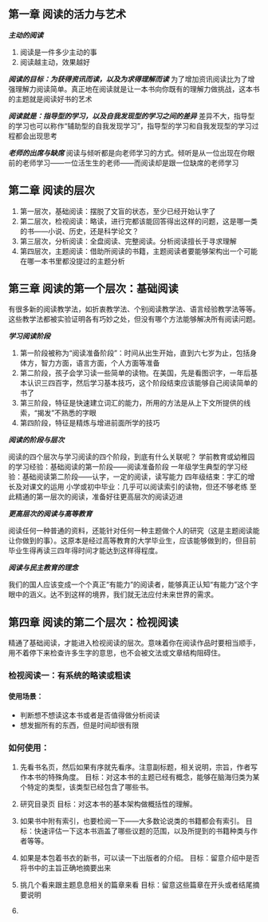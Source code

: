 ## 第一章 阅读的活力与艺术

***主动的阅读***
1. 阅读是一件多少主动的事
2. 阅读越主动，效果越好

***阅读的目标：为获得资讯而读，以及为求得理解而读***
为了增加资讯阅读比为了增强理解力阅读简单。真正地在阅读就是让一本书向你既有的理解力做挑战，这本书的主题就是阅读好书的艺术

***阅读就是：指导型的学习，以及自我发现型的学习之间的差异***
差异不大，指导型的学习也可以称作“辅助型的自我发现学习”，指导型的学习和自我发现型的学习过程都会出现思考

***老师的出席与缺席***
阅读与倾听都是向老师学习的方式。倾听是从一位出现在你眼前的老师学习——一位活生生的老师——而阅读却是跟一位缺席的老师学习

## 第二章 阅读的层次

1. 第一层次，基础阅读：摆脱了文盲的状态，至少已经开始认字了
2. 第二层次，检视阅读：略读，进行完都该能回答得出这样的问题，这是哪一类的书——小说、历史，还是科学论文？
3. 第三层次，分析阅读：全盘阅读、完整阅读。分析阅读擅长于寻求理解
4. 第四层次，主题阅读：借助所阅读的书籍，主题阅读者要能够架构出一个可能在哪一本书里都没提过的主题分析

## 第三章 阅读的第一个层次：基础阅读

有很多新的阅读教学法，如折衷教学法、个别阅读教学法、语言经验教学法等等。这些教学法都被实验证明各有巧妙之处，但没有哪个方法能够解决所有阅读问题。

***学习阅读阶段***

1. 第一阶段被称为“阅读准备阶段”：时间从出生开始，直到六七岁为止，包括身体方，智力方面，语言方面，个人方面等准备
2. 第二阶段，孩子会学习读一些简单的读物。在美国，先是看图识字，一年后基本认识三四百字，然后学习基本技巧，这个阶段结束应该能够自己阅读简单的书了
3. 第三阶段，特征是快速建立词汇的能力，所用的方法是从上下文所提供的线索，“揭发”不熟悉的字眼
4. 第四阶段，特征是精炼与增进前面所学的技巧

***阅读的阶段与层次***

阅读的四个层次与学习阅读的四个阶段，到底有什么关联呢？
学前教育或幼稚园的学习经验：基础阅读的第一阶段——阅读准备阶段
一年级学生典型的学习经验：基础阅读第二阶段——认字，一定的阅读，读写能力
四年级结束：字汇的增长及对课文的运用
小学或初中毕业：几乎可以阅读索引的读物，但还不够老练
至此精通的第一层次的阅读，准备好往更高层次的阅读迈进

***更高层次的阅读与高等教育***

阅读任何一种普通的资料，还能针对任何一种主题做个人的研究（这是主题阅读能让你做到的事）。这原本是经过高等教育的大学毕业生，应该能够做到的，但目前毕业生得再读三四年得时间才能达到这样得程度。

***阅读与民主教育的理念***

我们的国人应该变成一个个真正“有能力”的阅读者，能够真正认知“有能力”这个字眼中的涵义。达不到这样的境界，我们就无法应付未来世界的需求。


## 第四章 阅读的第二个层次：检视阅读
精通了基础阅读，才能进入检视阅读的层次。意味着你在阅读作品时要相当顺手，用不着停下来检查许多生字的意思，也不会被文法或文章结构阻碍住。

### 检视阅读一：有系统的略读或粗读

#### 使用场景：
- 判断想不想读这本书或者是否值得做分析阅读
- 想发掘所有的东西，但是时间却很有限

### 如何使用：

1. 先看书名页，然后如果有序就先看序。注意副标题，相关说明，宗旨，作者写作本书的特殊角度。
目标：对这本书的主题已经有概念，能够在脑海归类为某个特定的类型，该类型已经包含了哪些书。

2. 研究目录页
目标：对这本书的基本架构做概括性的理解。

3. 如果书中附有索引，也要检阅一下——大多数论说类的书籍都会有索引。
目标：快速评估一下这本书涵盖了哪些议题的范围，以及所提到的书籍种类与作者等等。

4. 如果是本包着书衣的新书，可以读一下出版者的介绍。
目标：留意介绍中是否将书中的主旨正确地摘要出来

5. 挑几个看来跟主题息息相关的篇章来看
目标：留意这些篇章在开头或者结尾摘要说明

6. 

